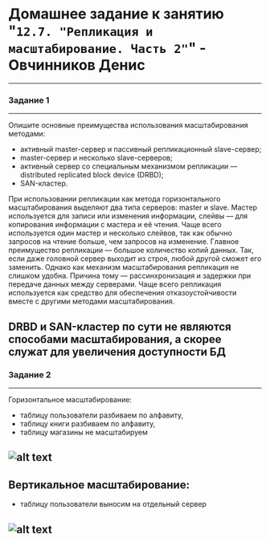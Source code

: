 # Домашнее задание к занятию "`12.7. "Репликация и масштабирование. Часть 2"`" - Овчинников Денис

---

### Задание 1

---
Опишите основные преимущества использования масштабирования методами:

- активный master-сервер и пассивный репликационный slave-сервер; 
- master-сервер и несколько slave-серверов;
- активный сервер со специальным механизмом репликации — distributed replicated block device (DRBD);
- SAN-кластер.

При использовании репликации как метода горизонтального масштабирования выделяют два типа серверов: master и slave. Мастер используется для записи или изменения информации, слейвы — для копирования информации с мастера и её чтения. Чаще всего используется один мастер и несколько слейвов, так как обычно запросов на чтение больше, чем запросов на изменение. Главное преимущество репликации — большое количество копий данных. Так, если даже головной сервер выходит из строя, любой другой сможет его заменить. Однако как механизм масштабирования репликация не слишком удобна. Причина тому — рассинхронизация и задержки при передаче данных между серверами. Чаще всего репликация используется как средство для обеспечения отказоустойчивости вместе с другими методами масштабирования.

DRBD и SAN-кластер по сути не являются способами масштабирования, а скорее служат для увеличения доступности БД
---

### Задание 2
---
Горизонтальное масштабирование:

- таблицу пользователи разбиваем по алфавиту, 
- таблицу книги разбиваем по алфавиту, 
- таблицу магазины не масштабируем

![alt text](https://github.com/Ventilyator/ovchinnikov-homework-netology/blob/main/12.7_Replication-2/img/1.png)
---

Вертикальное масштабирование:
---
- таблицу пользователи выносим на отдельный сервер

![alt text](https://github.com/Ventilyator/ovchinnikov-homework-netology/blob/main/12.7_Replication-2/img/2.png)
---
